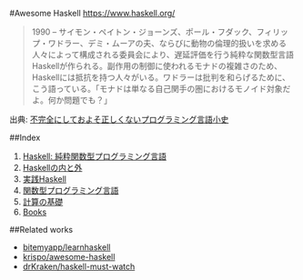 #Awesome Haskell
<https://www.haskell.org/>

> 1990 – サイモン・ペイトン・ジョーンズ、ポール・フダック、フィリップ・ワドラー、デミ・ムーアの夫、ならびに動物の倫理的扱いを求める人々によって構成される委員会により、遅延評価を行う純粋な関数型言語Haskellが作られる。副作用の制御に使われるモナドの複雑さのため、Haskellには抵抗を持つ人々がいる。ワドラーは批判を和らげるために、こう語っている。「モナドは単なる自己関手の圏におけるモノイド対象だよ。何か問題でも？」

出典: [不完全にしておよそ正しくないプログラミング言語小史](http://www.aoky.net/articles/james_iry/brief-incomplete-and-mostly-wrong.htm)

##Index
1. [Haskell: 純粋関数型プログラミング言語](_1dbfef35/README.md)
2. [Haskellの内と外](_880bf137/README.md)
3. [実践Haskell](_e447d9ec/README.md)
4. [関数型プログラミング言語](_3c5bd388/README.md)
5. [計算の基礎](_c5b462be/README.md)
6. [Books](_530efeb2/README.md)

##Related works
* [bitemyapp/learnhaskell](https://github.com/bitemyapp/learnhaskell)
* [krispo/awesome-haskell](https://github.com/krispo/awesome-haskell)
* [drKraken/haskell-must-watch](https://github.com/drKraken/haskell-must-watch)
